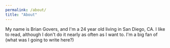 ```yaml
---
permalink: /about/
title: "About"
---
```


My name is Brian Govers, and I'm a 24 year old living in San Diego, CA. I like to read, although I don't do it nearly as often as I want to. I'm a big fan of (what was I going to write here?)